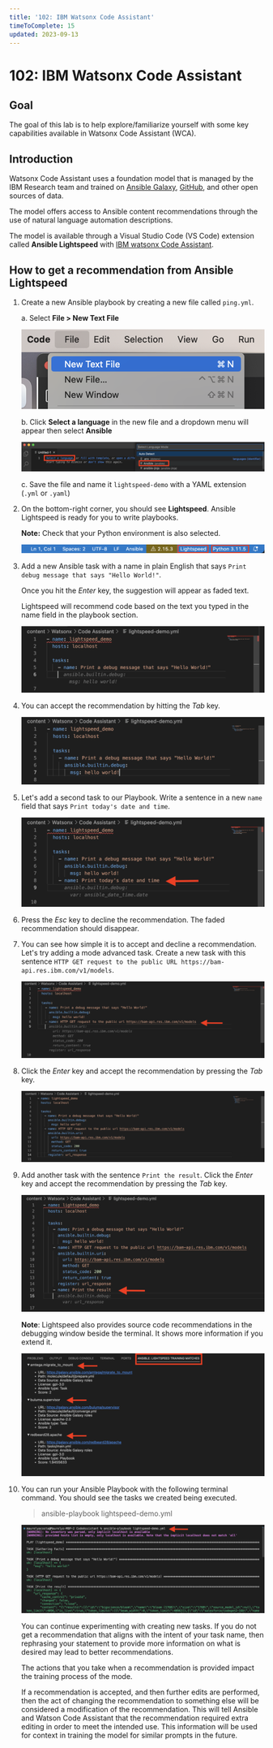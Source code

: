 ```yaml
---
title: '102: IBM Watsonx Code Assistant'
timeToComplete: 15
updated: 2023-09-13
---
```


# 102: IBM Watsonx Code Assistant

## Goal

The goal of this lab is to help explore/familiarize yourself with some key capabilities available in Watsonx Code Assistant (WCA).

## Introduction

Watsonx Code Assistant uses a foundation model that is managed by the IBM Research team and trained on [Ansible Galaxy](https://galaxy.ansible.com/), [GitHub](https://github.com/), and other open sources of data. 

The model offers access to Ansible content recommendations through the use of natural language automation descriptions. 

The model is available through a Visual Studio Code (VS Code) extension called **Ansible Lightspeed** with [IBM watsonx Code Assistant](https://www.ibm.com/products/watsonx-code-assistant).


## How to get a recommendation from Ansible Lightspeed

1. Create a new Ansible playbook by creating a new file called `ping.yml`.

    a. Select **File > New Text File**

    ![](./images/new-text-file.png)

    b. Click **Select a language** in the new file and a dropdown menu will appear then select **Ansible** 

    ![](./images/select-ansible-language.png)

    c. Save the file and name it `lightspeed-demo` with a YAML extension (`.yml` or `.yaml`)

2.  On the bottom-right corner, you should see **Lightspeed**. Ansible Lightspeed is ready for you to write playbooks.

    **Note:** Check that your Python environment is also selected.

    ![](./images/lightspeed-status-bar.png)

3. Add a new Ansible task with a name in plain English that says `Print debug message that says "Hello World!"`.

    Once you hit the *Enter* key, the suggestion will appear as faded text. 
    
    Lightspeed will recommend code based on the text you typed in the name field in the playbook section.

    ![](./images/debug-message.png)

4. You can accept the recommendation by hitting the *Tab* key.

    ![](./images/tab-key.png)

5. Let's add a second task to our Playbook. Write a sentence in a new `name` field that says `Print today's date and time`.

    ![](./images/decline-recommendation.png)

6. Press the  *Esc* key to decline the recommendation. The faded recommendation should disappear.

7. You can see how simple it is to accept and decline a recommendation. Let's try adding a mode advanced task. Create a new task with this sentence `HTTP GET request to the public URL https://bam-api.res.ibm.com/v1/models`.


    ![](./images/http-request.png)


8. Click the *Enter* key and accept the recommendation by pressing the *Tab* key.

    ![](./images/accept-http-request.png)

9. Add another task with the sentence `Print the result`. Click the *Enter* key and accept the recommendation by pressing the *Tab* key.

    ![](./images/print-result.png)

    **Note**: Lightspeed also provides source code recommendations in the debugging window beside the terminal. It shows more information if you extend it.

    ![](./images/source-code-recommendations.png)

10. You can run your Ansible Playbook with the following terminal command. You should see the tasks we created being executed.

    > ansible-playbook lightspeed-demo.yml

    ![](./images/run-playbook.png)


    You can continue experimenting with creating new tasks. If you do not get a recommendation that aligns with the intent of your task name, then rephrasing your statement to provide more information on what is desired may lead to better recommendations.

    The actions that you take when a recommendation is provided impact the training process of the mode.

    If a recommendation is accepted, and then further edits are performed, then the act of changing the recommendation to something else will be considered a modification of the recommendation. This will tell Ansible and Watson Code Assistant that the recommendation required extra editing in order to meet the intended use. This information will be used for context in training the model for similar prompts in the future.








